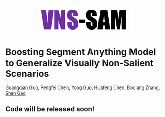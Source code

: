 <p align="center">
    <img src="fig1.png" width="300">
</p>

# Boosting Segment Anything Model to Generalize Visually Non-Salient Scenarios

[Guangqian Guo](https://guangqian-guo.github.io/), Pengfei Chen, [Yong Guo](https://www.guoyongcs.com/), Huafeng Chen, Boqiang Zhang, [Shan Gao](https://teacher.nwpu.edu.cn/2018010158.html)



## Code will be released soon!

